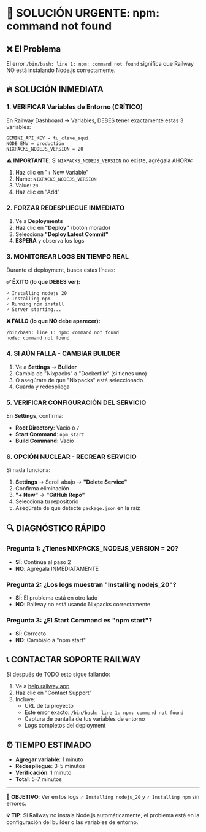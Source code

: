 # 🚨 SOLUCIÓN URGENTE: npm: command not found

## ❌ El Problema
El error `/bin/bash: line 1: npm: command not found` significa que Railway NO está instalando Node.js correctamente.

## 🔥 SOLUCIÓN INMEDIATA

### 1. VERIFICAR Variables de Entorno (CRÍTICO)
En Railway Dashboard → Variables, DEBES tener exactamente estas 3 variables:

```
GEMINI_API_KEY = tu_clave_aquí
NODE_ENV = production
NIXPACKS_NODEJS_VERSION = 20
```

**⚠️ IMPORTANTE**: Si `NIXPACKS_NODEJS_VERSION` no existe, agrégala AHORA:
1. Haz clic en "+ New Variable"
2. Name: `NIXPACKS_NODEJS_VERSION`
3. Value: `20`
4. Haz clic en "Add"

### 2. FORZAR REDESPLIEGUE INMEDIATO
1. Ve a **Deployments**
2. Haz clic en **"Deploy"** (botón morado)
3. Selecciona **"Deploy Latest Commit"**
4. **ESPERA** y observa los logs

### 3. MONITOREAR LOGS EN TIEMPO REAL
Durante el deployment, busca estas líneas:

**✅ ÉXITO (lo que DEBES ver):**
```
✓ Installing nodejs_20
✓ Installing npm
✓ Running npm install
✓ Server starting...
```

**❌ FALLO (lo que NO debe aparecer):**
```
/bin/bash: line 1: npm: command not found
node: command not found
```

### 4. SI AÚN FALLA - CAMBIAR BUILDER
1. Ve a **Settings** → **Builder**
2. Cambia de "Nixpacks" a "Dockerfile" (si tienes uno)
3. O asegúrate de que "Nixpacks" esté seleccionado
4. Guarda y redespliega

### 5. VERIFICAR CONFIGURACIÓN DEL SERVICIO
En **Settings**, confirma:
- **Root Directory**: Vacío o `/`
- **Start Command**: `npm start`
- **Build Command**: Vacío

### 6. OPCIÓN NUCLEAR - RECREAR SERVICIO
Si nada funciona:
1. **Settings** → Scroll abajo → **"Delete Service"**
2. Confirma eliminación
3. **"+ New"** → **"GitHub Repo"**
4. Selecciona tu repositorio
5. Asegúrate de que detecte `package.json` en la raíz

## 🔍 DIAGNÓSTICO RÁPIDO

### Pregunta 1: ¿Tienes NIXPACKS_NODEJS_VERSION = 20?
- **SÍ**: Continúa al paso 2
- **NO**: Agrégala INMEDIATAMENTE

### Pregunta 2: ¿Los logs muestran "Installing nodejs_20"?
- **SÍ**: El problema está en otro lado
- **NO**: Railway no está usando Nixpacks correctamente

### Pregunta 3: ¿El Start Command es "npm start"?
- **SÍ**: Correcto
- **NO**: Cámbialo a "npm start"

## 📞 CONTACTAR SOPORTE RAILWAY
Si después de TODO esto sigue fallando:

1. Ve a [help.railway.app](https://help.railway.app)
2. Haz clic en "Contact Support"
3. Incluye:
   - URL de tu proyecto
   - Este error exacto: `/bin/bash: line 1: npm: command not found`
   - Captura de pantalla de tus variables de entorno
   - Logs completos del deployment

## ⏰ TIEMPO ESTIMADO
- **Agregar variable**: 1 minuto
- **Redespliegue**: 3-5 minutos
- **Verificación**: 1 minuto
- **Total**: 5-7 minutos

---

**🎯 OBJETIVO**: Ver en los logs `✓ Installing nodejs_20` y `✓ Installing npm` sin errores.

**💡 TIP**: Si Railway no instala Node.js automáticamente, el problema está en la configuración del builder o las variables de entorno.